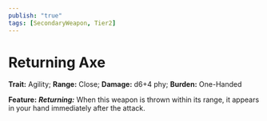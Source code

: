 ```yaml
---
publish: "true"
tags: [SecondaryWeapon, Tier2]
---
```

# Returning Axe

**Trait:** Agility; **Range:** Close; **Damage:** d6+4 phy; **Burden:** One-Handed

**Feature:** ***Returning:*** When this weapon is thrown within its range, it appears in your hand immediately after the attack.
